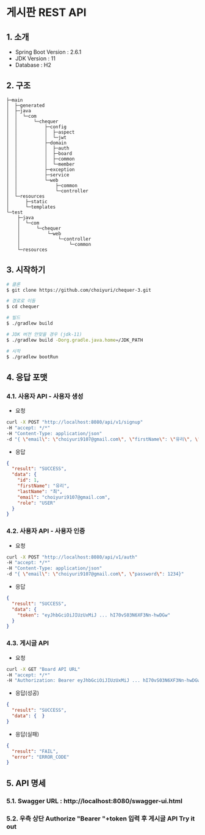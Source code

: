 # 게시판 REST API
## 1. 소개
- Spring Boot Version : 2.6.1
- JDK Version : 11
- Database : H2

## 2. 구조
```
├─main
│  ├─generated
│  ├─java
│  │  └─com
│  │      └─chequer
│  │          ├─config
│  │          │  ├─aspect
│  │          │  └─jwt
│  │          ├─domain
│  │          │  ├─auth
│  │          │  ├─board
│  │          │  ├─common
│  │          │  └─member
│  │          ├─exception
│  │          ├─service
│  │          └─web
│  │              ├─common
│  │              └─controller
│  └─resources
│      ├─static
│      └─templates
└─test
    ├─java
    │  └─com
    │      └─chequer
    │          └─web
    │              └─controller
    │                  └─common
    └─resources

```

## 3. 시작하기
```bash
# 클론
$ git clone https://github.com/choiyuri/chequer-3.git

# 경로로 이동
$ cd chequer

# 빌드
$ ./gradlew build

# JDK 버전 안맞을 경우 (jdk-11)
$ ./gradlew build -Dorg.gradle.java.home=/JDK_PATH

# 시작
$ ./gradlew bootRun
```

## 4. 응답 포맷

### 4.1. 사용자 API - 사용자 생성
- 요청
```bash
curl -X POST "http://localhost:8080/api/v1/signup" 
-H "accept: */*" 
-H "Content-Type: application/json" 
-d "{ \"email\": \"choiyuri9107@gmail.com\", \"firstName\": \"유리\", \"lastName\": \"최\", \"password\": 1234}"
```
- 응답
```json
{
  "result": "SUCCESS",
  "data": {
    "id": 1,
    "firstName": "유리",
    "lastName": "최",
    "email": "choiyuri9107@gmail.com",
    "role": "USER"
  }
}
```

### 4.2. 사용자 API - 사용자 인증
- 요청
```bash
curl -X POST "http://localhost:8080/api/v1/auth" 
-H "accept: */*" 
-H "Content-Type: application/json" 
-d "{ \"email\": \"choiyuri9107@gmail.com\", \"password\": 1234}"
```
- 응답
```json
{
  "result": "SUCCESS",
  "data": {
    "token": "eyJhbGciOiJIUzUxMiJ ... hI70vS03N6XF3Nn-hwDGw"
  }
}
```

### 4.3. 게시글 API
- 요청
```bash
curl -X GET "Board API URL" 
-H "accept: */*" 
-H "Authorization: Bearer eyJhbGciOiJIUzUxMiJ ... hI70vS03N6XF3Nn-hwDGw"
```
- 응답(성공)
```json
{
  "result": "SUCCESS",
  "data": {  }
}
```
- 응답(실패)
```json
{
  "result": "FAIL",
  "error": "ERROR_CODE"
}
```

## 5. API 명세
### 5.1. Swagger URL : http://localhost:8080/swagger-ui.html
### 5.2. 우측 상단 Authorize "Bearer "+token 입력 후 게시글 API Try it out
